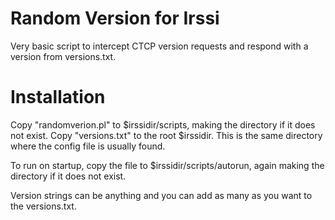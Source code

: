 # Random Version for Irssi

Very basic script to intercept CTCP version requests and respond with a version from versions.txt. 

# Installation
Copy "randomverion.pl" to $irssidir/scripts, making the directory if it does not exist.
Copy "versions.txt" to the root $irssidir. This is the same directory where the config file is usually found. 

To run on startup, copy the file to $irssidir/scripts/autorun, again making the directory if it does not exist.

Version strings can be anything and you can add as many as you want to the versions.txt.

